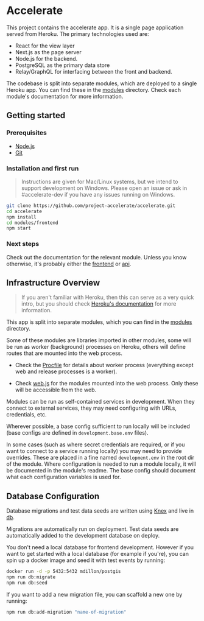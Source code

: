 # Accelerate

This project contains the accelerate app. It is a single page application served from Heroku. The primary technologies used are:

* React for the view layer
* Next.js as the page server
* Node.js for the backend.
* PostgreSQL as the primary data store
* Relay/GraphQL for interfacing between the front and backend.

The codebase is split into separate modules, which are deployed to a single Heroku app. You can find these in the [modules]('./modules') directory. Check each module's documentation for more information.

## Getting started

### Prerequisites

* [Node.js](https://nodejs.org/)
* [Git](https://git-scm.com/)

### Installation and first run

> Instructions are given for Mac/Linux systems, but we intend to support development on Windows.
> Please open an issue or ask in #accelerate-dev if you have any issues running on Windows.

````bash
git clone https://github.com/project-accelerate/accelerate.git
cd accelerate
npm install
cd modules/frontend
npm start
````

### Next steps

Check out the documentation for the relevant module. Unless you know otherwise, it's probably either the [frontend](./modules/frontend) or [api](./modules/api).

## Infrastructure Overview

> If you aren't familiar with Heroku, then this can serve as a very quick intro, but you should check [Heroku's documentation](https://devcenter.heroku.com) for more information.

This app is split into separate modules, which you can find in the [modules](./modules) directory.

Some of these modules are libraries imported in other modules, some will be run as worker (background) processes on Heroku, others will define routes that are mounted into the web process.

* Check the [Procfile](./Procfile) for details about worker process (everything except web and release processes is a worker).

* Check [web.js](./web.js) for the modules mounted into the web process. Only these will be accessible from the web.

Modules can be run as self-contained services in development. When they connect to external services, they may need configuring with URLs, credentials, etc.

Wherever possible, a base config sufficient to run locally will be included (base configs are defined in `development.base.env` files).

In some cases (such as where secret credentials are required, or if you want to connect to a service running locally) you may need to provide overrides. These are placed in a fine named `development.env` in the root dir of the module. Where configuration is needed to run a module locally, it will be documented in the module's readme. The base config should document what each configuration variables is used for.

## Database Configuration

Database migrations and test data seeds are written using [Knex](http://knexjs.org/) and live in [db](./db).

Migrations are automatically run on deployment. Test data seeds are automatically added to the development database on deploy.

You don't need a local database for frontend development. However if you want to get started with a local database (for example if you're), you can spin up a docker image and seed it with test events by running:

```bash
docker run -d -p 5432:5432 mdillon/postgis
npm run db:migrate
npm run db:seed
```

If you want to add a new migration file, you can scaffold a new one by running:

```bash
npm run db:add-migration "name-of-migration"
```
